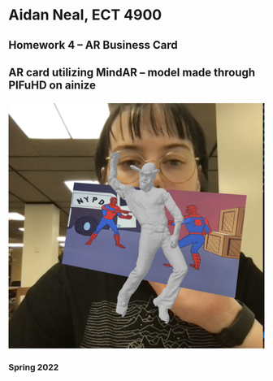 # Aidan Neal, ECT 4900
## Homework 4 – AR Business Card
## AR card utilizing MindAR – model made through PIFuHD on ainize
### <img src = "NealHW4SS.png" >
### Spring 2022